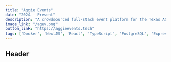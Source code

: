 ```yaml
---
title: "Aggie Events"
date: "2024 - Present"
description: "A crowdsourced full-stack event platform for the Texas A&M campus, featuring event creation, advanced searching, and authentication."
image_link: "/agev.png"
button_link: "https://aggieevents.tech"
tags: ['Docker', 'NextJS', 'React', 'TypeScript', 'PostgreSQL', 'Express', 'PassportJS']
---
```


## Header

